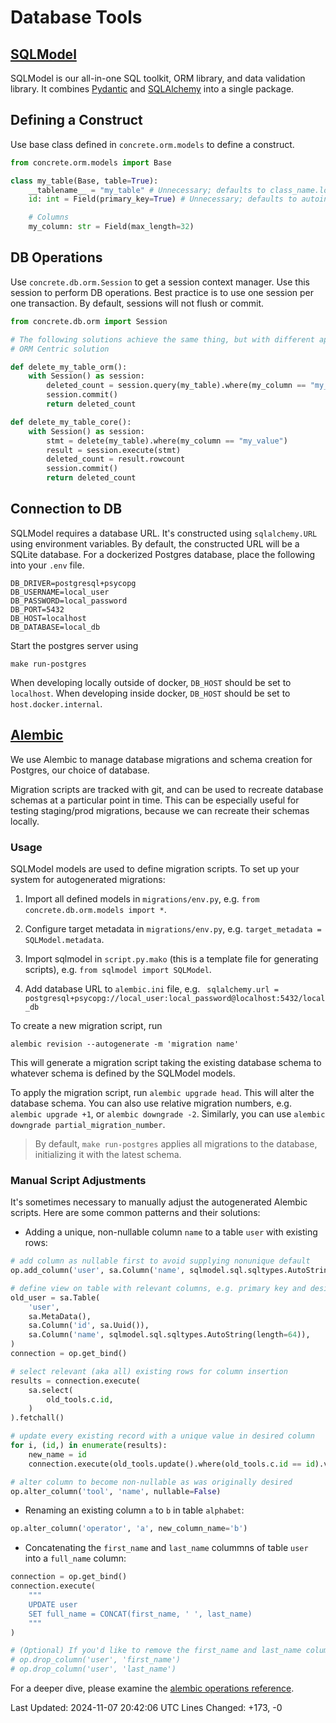 # Database Tools

## [SQLModel](https://sqlmodel.tiangolo.com)

SQLModel is our all-in-one SQL toolkit, ORM library, and data validation library.
It combines [Pydantic](https://docs.pydantic.dev/latest/) and [SQLAlchemy](https://www.sqlalchemy.org) into a single package.

## Defining a Construct

Use base class defined in `concrete.orm.models` to define a construct.

```python
from concrete.orm.models import Base

class my_table(Base, table=True):
    __tablename__ = "my_table" # Unnecessary; defaults to class_name.lower()
    id: int = Field(primary_key=True) # Unnecessary; defaults to autoincrementing id

    # Columns
    my_column: str = Field(max_length=32)
```

## DB Operations

Use `concrete.db.orm.Session` to get a session context manager.
Use this session to perform DB operations.
Best practice is to use one session per one transaction.
By default, sessions will not flush or commit.

```python
from concrete.db.orm import Session

# The following solutions achieve the same thing, but with different approaches
# ORM Centric solution

def delete_my_table_orm():
    with Session() as session:
        deleted_count = session.query(my_table).where(my_column == "my_value").delete()
        session.commit()
        return deleted_count

def delete_my_table_core():
    with Session() as session:
        stmt = delete(my_table).where(my_column == "my_value")
        result = session.execute(stmt)
        deleted_count = result.rowcount
        session.commit()
        return deleted_count
```

## Connection to DB

SQLModel requires a database URL.
It's constructed using `sqlalchemy.URL` using environment variables.
By default, the constructed URL will be a SQLite database.
For a dockerized Postgres database, place the following into your `.env` file.

```.env
DB_DRIVER=postgresql+psycopg
DB_USERNAME=local_user
DB_PASSWORD=local_password
DB_PORT=5432
DB_HOST=localhost 
DB_DATABASE=local_db
```

Start the postgres server using

```shell
make run-postgres
```

When developing locally outside of docker, `DB_HOST` should be set to `localhost`.
When developing inside docker, `DB_HOST` should be set to `host.docker.internal`.

## [Alembic](https://alembic.sqlalchemy.org/en/latest/)

We use Alembic to manage database migrations and schema creation for Postgres, our choice of database.

Migration scripts are tracked with git, and can be used to recreate database schemas at a particular point in time.
This can be especially useful for testing staging/prod migrations, because we can recreate their schemas locally.

### Usage

SQLModel models are used to define migration scripts.
To set up your system for autogenerated migrations:

1. Import all defined models in `migrations/env.py`, e.g. `from concrete.db.orm.models import *`.

2. Configure target metadata in `migrations/env.py`, e.g. `target_metadata = SQLModel.metadata`.

1. Import sqlmodel in `script.py.mako` (this is a template file for generating scripts), e.g. `from sqlmodel import SQLModel`.

2. Add database URL to `alembic.ini` file, e.g. `
sqlalchemy.url = postgresql+psycopg://local_user:local_password@localhost:5432/local_db`

To create a new migration script, run

```shell
alembic revision --autogenerate -m 'migration name'
```

This will generate a migration script taking the existing database schema to whatever schema is defined by the SQLModel models.

To apply the migration script, run `alembic upgrade head`.
This will alter the database schema.
You can also use relative migration numbers, e.g. `alembic upgrade +1`, or `alembic downgrade -2`.
Similarly, you can use `alembic downgrade partial_migration_number`.

> By default, `make run-postgres` applies all migrations to the database, initializing it with the latest schema.

### Manual Script Adjustments

It's sometimes necessary to manually adjust the autogenerated Alembic scripts.
Here are some common patterns and their solutions:

- Adding a unique, non-nullable column `name` to a table `user` with existing rows:

```python
# add column as nullable first to avoid supplying nonunique default
op.add_column('user', sa.Column('name', sqlmodel.sql.sqltypes.AutoString(length=64), nullable=True))

# define view on table with relevant columns, e.g. primary key and desired column
old_user = sa.Table(
    'user',
    sa.MetaData(),
    sa.Column('id', sa.Uuid()),
    sa.Column('name', sqlmodel.sql.sqltypes.AutoString(length=64)),
)
connection = op.get_bind()

# select relevant (aka all) existing rows for column insertion
results = connection.execute(
    sa.select(
        old_tools.c.id,
    )
).fetchall()

# update every existing record with a unique value in desired column
for i, (id,) in enumerate(results):
    new_name = id
    connection.execute(old_tools.update().where(old_tools.c.id == id).values(name=new_name))

# alter column to become non-nullable as was originally desired
op.alter_column('tool', 'name', nullable=False)
```

- Renaming an existing column `a` to `b` in table `alphabet`:

```python
op.alter_column('operator', 'a', new_column_name='b')
```

- Concatenating the `first_name` and `last_name` colummns of table `user` into a `full_name` column:

```python
connection = op.get_bind()
connection.execute(
    """
    UPDATE user
    SET full_name = CONCAT(first_name, ' ', last_name)
    """
)

# (Optional) If you'd like to remove the first_name and last_name columns
# op.drop_column('user', 'first_name')
# op.drop_column('user', 'last_name')
```

For a deeper dive, please examine the [alembic operations reference](https://alembic.sqlalchemy.org/en/latest/ops.html).

Last Updated: 2024-11-07 20:42:06 UTC
Lines Changed: +173, -0
